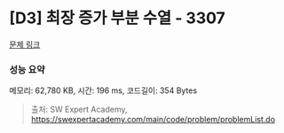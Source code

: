 # [D3] 최장 증가 부분 수열 - 3307 

[문제 링크](https://swexpertacademy.com/main/code/problem/problemDetail.do?contestProbId=AWBOKg-a6l0DFAWr) 

### 성능 요약

메모리: 62,780 KB, 시간: 196 ms, 코드길이: 354 Bytes



> 출처: SW Expert Academy, https://swexpertacademy.com/main/code/problem/problemList.do